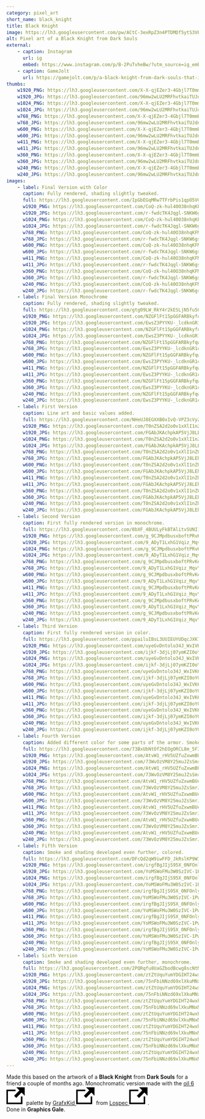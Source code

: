 ```yaml
---
category: pixel_art
short_name: black_knight
title: Black Knight
image: https://lh3.googleusercontent.com/pw/ACtC-3exRpZ3n4PTDMDf5ytS3VPryVY-jW9MVQCDJtyQ1ZKNQSzaE_KdUjXaGR5zBHMXtgFvSsZpk8kj6btiZiVxWyHFZ9xQfIHS1gkGQhxctEUrRrrkuACojOP-b53sLK1Kv0GmiCrNx4qYhO_wXPL5xNan=w1200-h630-no?authuser=0
alt: Pixel art of a Black Knight from Dark Souls
external:
    - caption: Instagram
      url: ig
      embed: https://www.instagram.com/p/B-2PuTvheBw/?utm_source=ig_embed&amp;utm_campaign=loading
    - caption: GameJolt
      url: https://gamejolt.com/p/a-black-knight-from-dark-souls-that-i-made-as-a-gift-for-a-friend-a-fc7gn344
thumbs:
    w1920_PNG: https://lh3.googleusercontent.com/X-X-qjEZer3-4Gbjl7T0mmBLjApsDHFXg3Dq81cSN7yy8AF9mfibAovkIPwVj23dhFE9rN121IzgQmZCRYC58jZXqq_sIxqcO845Q16JhTOPuc6N7PhNf4OitFO8_8XdkslXl0JP7A=w355
    w1920_JPG: https://lh3.googleusercontent.com/96mw2wLU2MRFhvtkaiTUJdnhgVg1tTsXbQ6HbObRUB1MOunJrLB-kgECmu1pp_nD-XaZP2JkzOc442Dtwg20bCOUmSoClW71C5zqWZfHqffjZaRowNkJzhA0Lmfh2Yb9jFwjDaXUXg=w355
    w1024_PNG: https://lh3.googleusercontent.com/X-X-qjEZer3-4Gbjl7T0mmBLjApsDHFXg3Dq81cSN7yy8AF9mfibAovkIPwVj23dhFE9rN121IzgQmZCRYC58jZXqq_sIxqcO845Q16JhTOPuc6N7PhNf4OitFO8_8XdkslXl0JP7A=w284
    w1024_JPG: https://lh3.googleusercontent.com/96mw2wLU2MRFhvtkaiTUJdnhgVg1tTsXbQ6HbObRUB1MOunJrLB-kgECmu1pp_nD-XaZP2JkzOc442Dtwg20bCOUmSoClW71C5zqWZfHqffjZaRowNkJzhA0Lmfh2Yb9jFwjDaXUXg=w284
    w768_PNG: https://lh3.googleusercontent.com/X-X-qjEZer3-4Gbjl7T0mmBLjApsDHFXg3Dq81cSN7yy8AF9mfibAovkIPwVj23dhFE9rN121IzgQmZCRYC58jZXqq_sIxqcO845Q16JhTOPuc6N7PhNf4OitFO8_8XdkslXl0JP7A=w213
    w768_JPG: https://lh3.googleusercontent.com/96mw2wLU2MRFhvtkaiTUJdnhgVg1tTsXbQ6HbObRUB1MOunJrLB-kgECmu1pp_nD-XaZP2JkzOc442Dtwg20bCOUmSoClW71C5zqWZfHqffjZaRowNkJzhA0Lmfh2Yb9jFwjDaXUXg=w213
    w600_PNG: https://lh3.googleusercontent.com/X-X-qjEZer3-4Gbjl7T0mmBLjApsDHFXg3Dq81cSN7yy8AF9mfibAovkIPwVj23dhFE9rN121IzgQmZCRYC58jZXqq_sIxqcO845Q16JhTOPuc6N7PhNf4OitFO8_8XdkslXl0JP7A=w166
    w600_JPG: https://lh3.googleusercontent.com/96mw2wLU2MRFhvtkaiTUJdnhgVg1tTsXbQ6HbObRUB1MOunJrLB-kgECmu1pp_nD-XaZP2JkzOc442Dtwg20bCOUmSoClW71C5zqWZfHqffjZaRowNkJzhA0Lmfh2Yb9jFwjDaXUXg=w166
    w411_PNG: https://lh3.googleusercontent.com/X-X-qjEZer3-4Gbjl7T0mmBLjApsDHFXg3Dq81cSN7yy8AF9mfibAovkIPwVj23dhFE9rN121IzgQmZCRYC58jZXqq_sIxqcO845Q16JhTOPuc6N7PhNf4OitFO8_8XdkslXl0JP7A=w114
    w411_JPG: https://lh3.googleusercontent.com/96mw2wLU2MRFhvtkaiTUJdnhgVg1tTsXbQ6HbObRUB1MOunJrLB-kgECmu1pp_nD-XaZP2JkzOc442Dtwg20bCOUmSoClW71C5zqWZfHqffjZaRowNkJzhA0Lmfh2Yb9jFwjDaXUXg=w114
    w360_PNG: https://lh3.googleusercontent.com/X-X-qjEZer3-4Gbjl7T0mmBLjApsDHFXg3Dq81cSN7yy8AF9mfibAovkIPwVj23dhFE9rN121IzgQmZCRYC58jZXqq_sIxqcO845Q16JhTOPuc6N7PhNf4OitFO8_8XdkslXl0JP7A=w100
    w360_JPG: https://lh3.googleusercontent.com/96mw2wLU2MRFhvtkaiTUJdnhgVg1tTsXbQ6HbObRUB1MOunJrLB-kgECmu1pp_nD-XaZP2JkzOc442Dtwg20bCOUmSoClW71C5zqWZfHqffjZaRowNkJzhA0Lmfh2Yb9jFwjDaXUXg=w100
    w240_PNG: https://lh3.googleusercontent.com/X-X-qjEZer3-4Gbjl7T0mmBLjApsDHFXg3Dq81cSN7yy8AF9mfibAovkIPwVj23dhFE9rN121IzgQmZCRYC58jZXqq_sIxqcO845Q16JhTOPuc6N7PhNf4OitFO8_8XdkslXl0JP7A=w66
    w240_JPG: https://lh3.googleusercontent.com/96mw2wLU2MRFhvtkaiTUJdnhgVg1tTsXbQ6HbObRUB1MOunJrLB-kgECmu1pp_nD-XaZP2JkzOc442Dtwg20bCOUmSoClW71C5zqWZfHqffjZaRowNkJzhA0Lmfh2Yb9jFwjDaXUXg=w66
images:
    - label: Final Version with Color
      caption: Fully rendered, shading slightly tweaked.
      full: https://lh3.googleusercontent.com/IpGbEGqMRw7TFrbPis1qpO5VGHF6kAV8HwlQSJ9V3mHT8Atqc74eoARG-QFfVQvR3r6Lf3QDRwIZadaXIwQSTgBp01TtpkPduXdyCN_uESSVVlC7-pKCXRlTQdvFMTmWbCkE2OmHZA=w1080-h1080
      w1920_PNG: https://lh3.googleusercontent.com/CoQ-zk-hul40O38nhqKFMqLStTVH97iOmf1kNWjfdsoxoVB6cOuXyRenOZ4_X0zI18wyE9rVggHpGonq50L6f_ZTaQkz94G_NxouHX1pv3yEPuBtZup4LkHsCN-VuJ-FfKl9VDQfSg=w850
      w1920_JPG: https://lh3.googleusercontent.com/r-fwdcTK4Jqgl-SNKW6gsiVga3vd7ryhLxe0DCEJ2N4lfv1156Wec1Fm0yov3xF9oZurjH6RNK7J6ifhbtQpzPI51yJ-IRDUUncF0mCcMgBX_JfNwUlseDMTexHPRB8U07ni8gMCgg=w850
      w1024_PNG: https://lh3.googleusercontent.com/CoQ-zk-hul40O38nhqKFMqLStTVH97iOmf1kNWjfdsoxoVB6cOuXyRenOZ4_X0zI18wyE9rVggHpGonq50L6f_ZTaQkz94G_NxouHX1pv3yEPuBtZup4LkHsCN-VuJ-FfKl9VDQfSg=w711
      w1024_JPG: https://lh3.googleusercontent.com/r-fwdcTK4Jqgl-SNKW6gsiVga3vd7ryhLxe0DCEJ2N4lfv1156Wec1Fm0yov3xF9oZurjH6RNK7J6ifhbtQpzPI51yJ-IRDUUncF0mCcMgBX_JfNwUlseDMTexHPRB8U07ni8gMCgg=w711
      w768_PNG: https://lh3.googleusercontent.com/CoQ-zk-hul40O38nhqKFMqLStTVH97iOmf1kNWjfdsoxoVB6cOuXyRenOZ4_X0zI18wyE9rVggHpGonq50L6f_ZTaQkz94G_NxouHX1pv3yEPuBtZup4LkHsCN-VuJ-FfKl9VDQfSg=w533
      w768_JPG: https://lh3.googleusercontent.com/r-fwdcTK4Jqgl-SNKW6gsiVga3vd7ryhLxe0DCEJ2N4lfv1156Wec1Fm0yov3xF9oZurjH6RNK7J6ifhbtQpzPI51yJ-IRDUUncF0mCcMgBX_JfNwUlseDMTexHPRB8U07ni8gMCgg=w533
      w600_PNG: https://lh3.googleusercontent.com/CoQ-zk-hul40O38nhqKFMqLStTVH97iOmf1kNWjfdsoxoVB6cOuXyRenOZ4_X0zI18wyE9rVggHpGonq50L6f_ZTaQkz94G_NxouHX1pv3yEPuBtZup4LkHsCN-VuJ-FfKl9VDQfSg=w416
      w600_JPG: https://lh3.googleusercontent.com/r-fwdcTK4Jqgl-SNKW6gsiVga3vd7ryhLxe0DCEJ2N4lfv1156Wec1Fm0yov3xF9oZurjH6RNK7J6ifhbtQpzPI51yJ-IRDUUncF0mCcMgBX_JfNwUlseDMTexHPRB8U07ni8gMCgg=w416
      w411_PNG: https://lh3.googleusercontent.com/CoQ-zk-hul40O38nhqKFMqLStTVH97iOmf1kNWjfdsoxoVB6cOuXyRenOZ4_X0zI18wyE9rVggHpGonq50L6f_ZTaQkz94G_NxouHX1pv3yEPuBtZup4LkHsCN-VuJ-FfKl9VDQfSg=w285
      w411_JPG: https://lh3.googleusercontent.com/r-fwdcTK4Jqgl-SNKW6gsiVga3vd7ryhLxe0DCEJ2N4lfv1156Wec1Fm0yov3xF9oZurjH6RNK7J6ifhbtQpzPI51yJ-IRDUUncF0mCcMgBX_JfNwUlseDMTexHPRB8U07ni8gMCgg=w285
      w360_PNG: https://lh3.googleusercontent.com/CoQ-zk-hul40O38nhqKFMqLStTVH97iOmf1kNWjfdsoxoVB6cOuXyRenOZ4_X0zI18wyE9rVggHpGonq50L6f_ZTaQkz94G_NxouHX1pv3yEPuBtZup4LkHsCN-VuJ-FfKl9VDQfSg=w250
      w360_JPG: https://lh3.googleusercontent.com/r-fwdcTK4Jqgl-SNKW6gsiVga3vd7ryhLxe0DCEJ2N4lfv1156Wec1Fm0yov3xF9oZurjH6RNK7J6ifhbtQpzPI51yJ-IRDUUncF0mCcMgBX_JfNwUlseDMTexHPRB8U07ni8gMCgg=w250
      w240_PNG: https://lh3.googleusercontent.com/CoQ-zk-hul40O38nhqKFMqLStTVH97iOmf1kNWjfdsoxoVB6cOuXyRenOZ4_X0zI18wyE9rVggHpGonq50L6f_ZTaQkz94G_NxouHX1pv3yEPuBtZup4LkHsCN-VuJ-FfKl9VDQfSg=w166
      w240_JPG: https://lh3.googleusercontent.com/r-fwdcTK4Jqgl-SNKW6gsiVga3vd7ryhLxe0DCEJ2N4lfv1156Wec1Fm0yov3xF9oZurjH6RNK7J6ifhbtQpzPI51yJ-IRDUUncF0mCcMgBX_JfNwUlseDMTexHPRB8U07ni8gMCgg=w166
    - label: Final Version Monochrome
      caption: Fully rendered, shading slightly tweaked.
      full: https://lh3.googleusercontent.com/gtg09LW_RkY4r2kESLjN5fu50uj5-mGcKsGLPehnUbewNhCXfS6T-VgVKyTUkqItpC-AYL63gAMQTZiNrF_UoWyzAzFcfeInQZPoh3WroKJMgd2Cu508cseLv-S1R0MEialTG3-SWQ=w1080-h1080
      w1920_PNG: https://lh3.googleusercontent.com/NZGFlFt15pGGFARBkyfqwH5mkj-vF_S4p-mub61D7ojwrlxIsIkQ_E4GagcDchJdizTjkIff4hWkoWj5FVISgzB_yJ5vciyc18Nsso8G4QfiJgOARuKMOAIQXQhHDzAt3kPJqmrXBA=w850
      w1920_JPG: https://lh3.googleusercontent.com/EwsZ3PYYKU-_lcdknGR1c3s7bh9AVjZVCTgqA6eCMPLsGjSWqPxgMP6VXJio0AZk_9dd9wM8VkCZIrkshd7_NVZaUh4nX-xqVErisZ8OalnyaBbGQvwej-s1E3YfkltX8qqaVk8TBA=w850
      w1024_PNG: https://lh3.googleusercontent.com/NZGFlFt15pGGFARBkyfqwH5mkj-vF_S4p-mub61D7ojwrlxIsIkQ_E4GagcDchJdizTjkIff4hWkoWj5FVISgzB_yJ5vciyc18Nsso8G4QfiJgOARuKMOAIQXQhHDzAt3kPJqmrXBA=w711
      w1024_JPG: https://lh3.googleusercontent.com/EwsZ3PYYKU-_lcdknGR1c3s7bh9AVjZVCTgqA6eCMPLsGjSWqPxgMP6VXJio0AZk_9dd9wM8VkCZIrkshd7_NVZaUh4nX-xqVErisZ8OalnyaBbGQvwej-s1E3YfkltX8qqaVk8TBA=w711
      w768_PNG: https://lh3.googleusercontent.com/NZGFlFt15pGGFARBkyfqwH5mkj-vF_S4p-mub61D7ojwrlxIsIkQ_E4GagcDchJdizTjkIff4hWkoWj5FVISgzB_yJ5vciyc18Nsso8G4QfiJgOARuKMOAIQXQhHDzAt3kPJqmrXBA=w533
      w768_JPG: https://lh3.googleusercontent.com/EwsZ3PYYKU-_lcdknGR1c3s7bh9AVjZVCTgqA6eCMPLsGjSWqPxgMP6VXJio0AZk_9dd9wM8VkCZIrkshd7_NVZaUh4nX-xqVErisZ8OalnyaBbGQvwej-s1E3YfkltX8qqaVk8TBA=w533
      w600_PNG: https://lh3.googleusercontent.com/NZGFlFt15pGGFARBkyfqwH5mkj-vF_S4p-mub61D7ojwrlxIsIkQ_E4GagcDchJdizTjkIff4hWkoWj5FVISgzB_yJ5vciyc18Nsso8G4QfiJgOARuKMOAIQXQhHDzAt3kPJqmrXBA=w416
      w600_JPG: https://lh3.googleusercontent.com/EwsZ3PYYKU-_lcdknGR1c3s7bh9AVjZVCTgqA6eCMPLsGjSWqPxgMP6VXJio0AZk_9dd9wM8VkCZIrkshd7_NVZaUh4nX-xqVErisZ8OalnyaBbGQvwej-s1E3YfkltX8qqaVk8TBA=w416
      w411_PNG: https://lh3.googleusercontent.com/NZGFlFt15pGGFARBkyfqwH5mkj-vF_S4p-mub61D7ojwrlxIsIkQ_E4GagcDchJdizTjkIff4hWkoWj5FVISgzB_yJ5vciyc18Nsso8G4QfiJgOARuKMOAIQXQhHDzAt3kPJqmrXBA=w285
      w411_JPG: https://lh3.googleusercontent.com/EwsZ3PYYKU-_lcdknGR1c3s7bh9AVjZVCTgqA6eCMPLsGjSWqPxgMP6VXJio0AZk_9dd9wM8VkCZIrkshd7_NVZaUh4nX-xqVErisZ8OalnyaBbGQvwej-s1E3YfkltX8qqaVk8TBA=w285
      w360_PNG: https://lh3.googleusercontent.com/NZGFlFt15pGGFARBkyfqwH5mkj-vF_S4p-mub61D7ojwrlxIsIkQ_E4GagcDchJdizTjkIff4hWkoWj5FVISgzB_yJ5vciyc18Nsso8G4QfiJgOARuKMOAIQXQhHDzAt3kPJqmrXBA=w250
      w360_JPG: https://lh3.googleusercontent.com/EwsZ3PYYKU-_lcdknGR1c3s7bh9AVjZVCTgqA6eCMPLsGjSWqPxgMP6VXJio0AZk_9dd9wM8VkCZIrkshd7_NVZaUh4nX-xqVErisZ8OalnyaBbGQvwej-s1E3YfkltX8qqaVk8TBA=w250
      w240_PNG: https://lh3.googleusercontent.com/NZGFlFt15pGGFARBkyfqwH5mkj-vF_S4p-mub61D7ojwrlxIsIkQ_E4GagcDchJdizTjkIff4hWkoWj5FVISgzB_yJ5vciyc18Nsso8G4QfiJgOARuKMOAIQXQhHDzAt3kPJqmrXBA=w166
      w240_JPG: https://lh3.googleusercontent.com/EwsZ3PYYKU-_lcdknGR1c3s7bh9AVjZVCTgqA6eCMPLsGjSWqPxgMP6VXJio0AZk_9dd9wM8VkCZIrkshd7_NVZaUh4nX-xqVErisZ8OalnyaBbGQvwej-s1E3YfkltX8qqaVk8TBA=w166
    - label: First Version
      caption: Line art and basic values added.
      full: https://lh3.googleusercontent.com/NHeUJ8EGXXB0xIvQ-VPZ3cVyZcdLgYFyg0tAAFltw9hZCN85YUZcnunTVhdKe0kJE1oIK748jIy7SpBVnkZmZXJ3i_lTXLc3kwyuSW0tvklys9IT3VtRrbp-OJlA6qMq7mPj94wbgA=w1080-h1080
      w1920_PNG: https://lh3.googleusercontent.com/T0nZSA2d2o0v1xXlI1nZUrf0IbQ1w_WGyiry15VFdYtp6NhzmLZb-aJfG_gC3uF3lveo9o0IxvKaxTREiKQkOFoXE7KpwIdhvndKaLQeoPLP0N6RDFWsFJyTwzznpKTF6lDbhKo1vA=w850
      w1920_JPG: https://lh3.googleusercontent.com/FGAbJKAchpkAP5VjJ8LEh7xU5dOiTV4DBtwVno1a3-W4Yn4EgROQAgsboX3xRauJwDaZYMQxkwXPiPjvfqG9X6_eMEJKI7PCKwbH7VX3WekZ7op0zxz3qh5G5u_eol_COF4uac39Rg=w850
      w1024_PNG: https://lh3.googleusercontent.com/T0nZSA2d2o0v1xXlI1nZUrf0IbQ1w_WGyiry15VFdYtp6NhzmLZb-aJfG_gC3uF3lveo9o0IxvKaxTREiKQkOFoXE7KpwIdhvndKaLQeoPLP0N6RDFWsFJyTwzznpKTF6lDbhKo1vA=w711
      w1024_JPG: https://lh3.googleusercontent.com/FGAbJKAchpkAP5VjJ8LEh7xU5dOiTV4DBtwVno1a3-W4Yn4EgROQAgsboX3xRauJwDaZYMQxkwXPiPjvfqG9X6_eMEJKI7PCKwbH7VX3WekZ7op0zxz3qh5G5u_eol_COF4uac39Rg=w711
      w768_PNG: https://lh3.googleusercontent.com/T0nZSA2d2o0v1xXlI1nZUrf0IbQ1w_WGyiry15VFdYtp6NhzmLZb-aJfG_gC3uF3lveo9o0IxvKaxTREiKQkOFoXE7KpwIdhvndKaLQeoPLP0N6RDFWsFJyTwzznpKTF6lDbhKo1vA=w533
      w768_JPG: https://lh3.googleusercontent.com/FGAbJKAchpkAP5VjJ8LEh7xU5dOiTV4DBtwVno1a3-W4Yn4EgROQAgsboX3xRauJwDaZYMQxkwXPiPjvfqG9X6_eMEJKI7PCKwbH7VX3WekZ7op0zxz3qh5G5u_eol_COF4uac39Rg=w533
      w600_PNG: https://lh3.googleusercontent.com/T0nZSA2d2o0v1xXlI1nZUrf0IbQ1w_WGyiry15VFdYtp6NhzmLZb-aJfG_gC3uF3lveo9o0IxvKaxTREiKQkOFoXE7KpwIdhvndKaLQeoPLP0N6RDFWsFJyTwzznpKTF6lDbhKo1vA=w416
      w600_JPG: https://lh3.googleusercontent.com/FGAbJKAchpkAP5VjJ8LEh7xU5dOiTV4DBtwVno1a3-W4Yn4EgROQAgsboX3xRauJwDaZYMQxkwXPiPjvfqG9X6_eMEJKI7PCKwbH7VX3WekZ7op0zxz3qh5G5u_eol_COF4uac39Rg=w416
      w411_PNG: https://lh3.googleusercontent.com/T0nZSA2d2o0v1xXlI1nZUrf0IbQ1w_WGyiry15VFdYtp6NhzmLZb-aJfG_gC3uF3lveo9o0IxvKaxTREiKQkOFoXE7KpwIdhvndKaLQeoPLP0N6RDFWsFJyTwzznpKTF6lDbhKo1vA=w285
      w411_JPG: https://lh3.googleusercontent.com/FGAbJKAchpkAP5VjJ8LEh7xU5dOiTV4DBtwVno1a3-W4Yn4EgROQAgsboX3xRauJwDaZYMQxkwXPiPjvfqG9X6_eMEJKI7PCKwbH7VX3WekZ7op0zxz3qh5G5u_eol_COF4uac39Rg=w285
      w360_PNG: https://lh3.googleusercontent.com/T0nZSA2d2o0v1xXlI1nZUrf0IbQ1w_WGyiry15VFdYtp6NhzmLZb-aJfG_gC3uF3lveo9o0IxvKaxTREiKQkOFoXE7KpwIdhvndKaLQeoPLP0N6RDFWsFJyTwzznpKTF6lDbhKo1vA=w250
      w360_JPG: https://lh3.googleusercontent.com/FGAbJKAchpkAP5VjJ8LEh7xU5dOiTV4DBtwVno1a3-W4Yn4EgROQAgsboX3xRauJwDaZYMQxkwXPiPjvfqG9X6_eMEJKI7PCKwbH7VX3WekZ7op0zxz3qh5G5u_eol_COF4uac39Rg=w250
      w240_PNG: https://lh3.googleusercontent.com/T0nZSA2d2o0v1xXlI1nZUrf0IbQ1w_WGyiry15VFdYtp6NhzmLZb-aJfG_gC3uF3lveo9o0IxvKaxTREiKQkOFoXE7KpwIdhvndKaLQeoPLP0N6RDFWsFJyTwzznpKTF6lDbhKo1vA=w166
      w240_JPG: https://lh3.googleusercontent.com/FGAbJKAchpkAP5VjJ8LEh7xU5dOiTV4DBtwVno1a3-W4Yn4EgROQAgsboX3xRauJwDaZYMQxkwXPiPjvfqG9X6_eMEJKI7PCKwbH7VX3WekZ7op0zxz3qh5G5u_eol_COF4uac39Rg=w166
    - label: Second Version
      caption: First fully rendered version in monochrome.
      full: https://lh3.googleusercontent.com/0bXF_4BUULyFkBTAlitv5UNI1Gj-Uy42cK0VA3oIsg_16f9acjrdnK0Rqg5HB5OtO6DOkFF7ljaGyTBvKKOwQczXOs-cVaavKFRyENzvpuUGgGbgaMY9CvXRaNSd1kfwFd79T1xpxQ=w1080-h1080
      w1920_PNG: https://lh3.googleusercontent.com/g_9CJMpdbusxboftPRvKe2jx_2lr2TogiLH495iI6s2furMF8CmcB_n5wNr33TS1j4Q7mV3Dm-ykvFzhCRgm30ZCJvSIZbyfFeWKTO7A_wakTS8lFJIVAwKNLROdS-LmIe8qEo7iCg=w850
      w1920_JPG: https://lh3.googleusercontent.com/9_ADyT1LxhG1Vqiz_MqvYvb5nRYNf5j06grDEjBbtnDA2fUDlPVu1bMWEnKTNp4gQ9M1nTcjSbbWvGh4P2PWurqSSeWjjyhHQOq7WtK8Uqk52IThow9oADHK73_0nmXbpBbmJQZ7jQ=w850
      w1024_PNG: https://lh3.googleusercontent.com/g_9CJMpdbusxboftPRvKe2jx_2lr2TogiLH495iI6s2furMF8CmcB_n5wNr33TS1j4Q7mV3Dm-ykvFzhCRgm30ZCJvSIZbyfFeWKTO7A_wakTS8lFJIVAwKNLROdS-LmIe8qEo7iCg=w711
      w1024_JPG: https://lh3.googleusercontent.com/9_ADyT1LxhG1Vqiz_MqvYvb5nRYNf5j06grDEjBbtnDA2fUDlPVu1bMWEnKTNp4gQ9M1nTcjSbbWvGh4P2PWurqSSeWjjyhHQOq7WtK8Uqk52IThow9oADHK73_0nmXbpBbmJQZ7jQ=w711
      w768_PNG: https://lh3.googleusercontent.com/g_9CJMpdbusxboftPRvKe2jx_2lr2TogiLH495iI6s2furMF8CmcB_n5wNr33TS1j4Q7mV3Dm-ykvFzhCRgm30ZCJvSIZbyfFeWKTO7A_wakTS8lFJIVAwKNLROdS-LmIe8qEo7iCg=w533
      w768_JPG: https://lh3.googleusercontent.com/9_ADyT1LxhG1Vqiz_MqvYvb5nRYNf5j06grDEjBbtnDA2fUDlPVu1bMWEnKTNp4gQ9M1nTcjSbbWvGh4P2PWurqSSeWjjyhHQOq7WtK8Uqk52IThow9oADHK73_0nmXbpBbmJQZ7jQ=w533
      w600_PNG: https://lh3.googleusercontent.com/g_9CJMpdbusxboftPRvKe2jx_2lr2TogiLH495iI6s2furMF8CmcB_n5wNr33TS1j4Q7mV3Dm-ykvFzhCRgm30ZCJvSIZbyfFeWKTO7A_wakTS8lFJIVAwKNLROdS-LmIe8qEo7iCg=w416
      w600_JPG: https://lh3.googleusercontent.com/9_ADyT1LxhG1Vqiz_MqvYvb5nRYNf5j06grDEjBbtnDA2fUDlPVu1bMWEnKTNp4gQ9M1nTcjSbbWvGh4P2PWurqSSeWjjyhHQOq7WtK8Uqk52IThow9oADHK73_0nmXbpBbmJQZ7jQ=w416
      w411_PNG: https://lh3.googleusercontent.com/g_9CJMpdbusxboftPRvKe2jx_2lr2TogiLH495iI6s2furMF8CmcB_n5wNr33TS1j4Q7mV3Dm-ykvFzhCRgm30ZCJvSIZbyfFeWKTO7A_wakTS8lFJIVAwKNLROdS-LmIe8qEo7iCg=w285
      w411_JPG: https://lh3.googleusercontent.com/9_ADyT1LxhG1Vqiz_MqvYvb5nRYNf5j06grDEjBbtnDA2fUDlPVu1bMWEnKTNp4gQ9M1nTcjSbbWvGh4P2PWurqSSeWjjyhHQOq7WtK8Uqk52IThow9oADHK73_0nmXbpBbmJQZ7jQ=w285
      w360_PNG: https://lh3.googleusercontent.com/g_9CJMpdbusxboftPRvKe2jx_2lr2TogiLH495iI6s2furMF8CmcB_n5wNr33TS1j4Q7mV3Dm-ykvFzhCRgm30ZCJvSIZbyfFeWKTO7A_wakTS8lFJIVAwKNLROdS-LmIe8qEo7iCg=w250
      w360_JPG: https://lh3.googleusercontent.com/9_ADyT1LxhG1Vqiz_MqvYvb5nRYNf5j06grDEjBbtnDA2fUDlPVu1bMWEnKTNp4gQ9M1nTcjSbbWvGh4P2PWurqSSeWjjyhHQOq7WtK8Uqk52IThow9oADHK73_0nmXbpBbmJQZ7jQ=w250
      w240_PNG: https://lh3.googleusercontent.com/g_9CJMpdbusxboftPRvKe2jx_2lr2TogiLH495iI6s2furMF8CmcB_n5wNr33TS1j4Q7mV3Dm-ykvFzhCRgm30ZCJvSIZbyfFeWKTO7A_wakTS8lFJIVAwKNLROdS-LmIe8qEo7iCg=w166
      w240_JPG: https://lh3.googleusercontent.com/9_ADyT1LxhG1Vqiz_MqvYvb5nRYNf5j06grDEjBbtnDA2fUDlPVu1bMWEnKTNp4gQ9M1nTcjSbbWvGh4P2PWurqSSeWjjyhHQOq7WtK8Uqk52IThow9oADHK73_0nmXbpBbmJQZ7jQ=w166
    - label: Third Version
      caption: First fully rendered version in color.
      full: https://lh3.googleusercontent.com/ppailuIBsL3UUIEUYUDqcJXK7pam5IBzwjEbzCBTobfXyK8KdG8ggAFjI_vFozD9q11-xwijAX24JXGCed6f1s3O_5FWNKhFwXSnfyfw_tZwPR21YFQGgFTpA9hkM-_RDodCG3JGqw=w1080-h1080
      w1920_PNG: https://lh3.googleusercontent.com/uyeGvDntolo34J_WxIVK6lDh5U2YuRf9uWCVqbFU9uzudWbVWhNAYVf5CPI5jUHH8okokTMGix1JM-p83BB-qewpHRwdKzhaMmXozJ6OpMy82SK4LHVarMyc6m45TixB2RBHH2G1vg=w850
      w1920_JPG: https://lh3.googleusercontent.com/ijkf-3djLj07ymKZI0oYGiSFdvOU-t7QPS3qJFGLYJIQJQTECc0TglMwmJnGgxjlpA7_mMxOgSvGxneHAY8CAfkWjHNNp4Ig02S1t9SKTdOQdM2KptVpBTafWvR6R9Lka_NraCV2EA=w850
      w1024_PNG: https://lh3.googleusercontent.com/uyeGvDntolo34J_WxIVK6lDh5U2YuRf9uWCVqbFU9uzudWbVWhNAYVf5CPI5jUHH8okokTMGix1JM-p83BB-qewpHRwdKzhaMmXozJ6OpMy82SK4LHVarMyc6m45TixB2RBHH2G1vg=w711
      w1024_JPG: https://lh3.googleusercontent.com/ijkf-3djLj07ymKZI0oYGiSFdvOU-t7QPS3qJFGLYJIQJQTECc0TglMwmJnGgxjlpA7_mMxOgSvGxneHAY8CAfkWjHNNp4Ig02S1t9SKTdOQdM2KptVpBTafWvR6R9Lka_NraCV2EA=w711
      w768_PNG: https://lh3.googleusercontent.com/uyeGvDntolo34J_WxIVK6lDh5U2YuRf9uWCVqbFU9uzudWbVWhNAYVf5CPI5jUHH8okokTMGix1JM-p83BB-qewpHRwdKzhaMmXozJ6OpMy82SK4LHVarMyc6m45TixB2RBHH2G1vg=w533
      w768_JPG: https://lh3.googleusercontent.com/ijkf-3djLj07ymKZI0oYGiSFdvOU-t7QPS3qJFGLYJIQJQTECc0TglMwmJnGgxjlpA7_mMxOgSvGxneHAY8CAfkWjHNNp4Ig02S1t9SKTdOQdM2KptVpBTafWvR6R9Lka_NraCV2EA=w533
      w600_PNG: https://lh3.googleusercontent.com/uyeGvDntolo34J_WxIVK6lDh5U2YuRf9uWCVqbFU9uzudWbVWhNAYVf5CPI5jUHH8okokTMGix1JM-p83BB-qewpHRwdKzhaMmXozJ6OpMy82SK4LHVarMyc6m45TixB2RBHH2G1vg=w416
      w600_JPG: https://lh3.googleusercontent.com/ijkf-3djLj07ymKZI0oYGiSFdvOU-t7QPS3qJFGLYJIQJQTECc0TglMwmJnGgxjlpA7_mMxOgSvGxneHAY8CAfkWjHNNp4Ig02S1t9SKTdOQdM2KptVpBTafWvR6R9Lka_NraCV2EA=w416
      w411_PNG: https://lh3.googleusercontent.com/uyeGvDntolo34J_WxIVK6lDh5U2YuRf9uWCVqbFU9uzudWbVWhNAYVf5CPI5jUHH8okokTMGix1JM-p83BB-qewpHRwdKzhaMmXozJ6OpMy82SK4LHVarMyc6m45TixB2RBHH2G1vg=w285
      w411_JPG: https://lh3.googleusercontent.com/ijkf-3djLj07ymKZI0oYGiSFdvOU-t7QPS3qJFGLYJIQJQTECc0TglMwmJnGgxjlpA7_mMxOgSvGxneHAY8CAfkWjHNNp4Ig02S1t9SKTdOQdM2KptVpBTafWvR6R9Lka_NraCV2EA=w285
      w360_PNG: https://lh3.googleusercontent.com/uyeGvDntolo34J_WxIVK6lDh5U2YuRf9uWCVqbFU9uzudWbVWhNAYVf5CPI5jUHH8okokTMGix1JM-p83BB-qewpHRwdKzhaMmXozJ6OpMy82SK4LHVarMyc6m45TixB2RBHH2G1vg=w250
      w360_JPG: https://lh3.googleusercontent.com/ijkf-3djLj07ymKZI0oYGiSFdvOU-t7QPS3qJFGLYJIQJQTECc0TglMwmJnGgxjlpA7_mMxOgSvGxneHAY8CAfkWjHNNp4Ig02S1t9SKTdOQdM2KptVpBTafWvR6R9Lka_NraCV2EA=w250
      w240_PNG: https://lh3.googleusercontent.com/uyeGvDntolo34J_WxIVK6lDh5U2YuRf9uWCVqbFU9uzudWbVWhNAYVf5CPI5jUHH8okokTMGix1JM-p83BB-qewpHRwdKzhaMmXozJ6OpMy82SK4LHVarMyc6m45TixB2RBHH2G1vg=w166
      w240_JPG: https://lh3.googleusercontent.com/ijkf-3djLj07ymKZI0oYGiSFdvOU-t7QPS3qJFGLYJIQJQTECc0TglMwmJnGgxjlpA7_mMxOgSvGxneHAY8CAfkWjHNNp4Ig02S1t9SKTdOQdM2KptVpBTafWvR6R9Lka_NraCV2EA=w166
    - label: Fourth Version
      caption: Added different color for some parts of the armor. Smoke is more developed.
      full: https://lh3.googleusercontent.com/73BxUbNtOf2hEOgORCL8m_5F3W3E6pvtrmo_I4wng_0WKr0rK8MYJFY5Ch9FVX8UTS7mLdS3z5wzxK2kYHtlefL4e6tfy1EicNsOhRD5C892itMNEEczlaISxOJ6Pgm_UsQ_DnU27w=w1080-h1080
      w1920_PNG: https://lh3.googleusercontent.com/AtvW1_rHV5UZfuZxwmBUcpIvqSpoZFK1jw5b3P2lu8f_hVuqfeD9b4tkp55a7NCEiSZLj8czL_oLJ1uoe6S7Fn_LHDywnf6BBHSTht9INNdpEfcYlNftkC4qPK9Ch4qOrjgZu20ztg=w850
      w1920_JPG: https://lh3.googleusercontent.com/73WvOzVM8Y25muJZsSmrJvfejjwFyzrHWVKt2XVGmmvHUlfiPAMt5sSuoCyzPKpSw6jYu1jYWqdm0U847asjaFX2AUAt5M0EjlT7Ljjv3VRcl78KrLbJh0erbOMtTCiQ-jfEvP_CMA=w850
      w1024_PNG: https://lh3.googleusercontent.com/AtvW1_rHV5UZfuZxwmBUcpIvqSpoZFK1jw5b3P2lu8f_hVuqfeD9b4tkp55a7NCEiSZLj8czL_oLJ1uoe6S7Fn_LHDywnf6BBHSTht9INNdpEfcYlNftkC4qPK9Ch4qOrjgZu20ztg=w711
      w1024_JPG: https://lh3.googleusercontent.com/73WvOzVM8Y25muJZsSmrJvfejjwFyzrHWVKt2XVGmmvHUlfiPAMt5sSuoCyzPKpSw6jYu1jYWqdm0U847asjaFX2AUAt5M0EjlT7Ljjv3VRcl78KrLbJh0erbOMtTCiQ-jfEvP_CMA=w711
      w768_PNG: https://lh3.googleusercontent.com/AtvW1_rHV5UZfuZxwmBUcpIvqSpoZFK1jw5b3P2lu8f_hVuqfeD9b4tkp55a7NCEiSZLj8czL_oLJ1uoe6S7Fn_LHDywnf6BBHSTht9INNdpEfcYlNftkC4qPK9Ch4qOrjgZu20ztg=w533
      w768_JPG: https://lh3.googleusercontent.com/73WvOzVM8Y25muJZsSmrJvfejjwFyzrHWVKt2XVGmmvHUlfiPAMt5sSuoCyzPKpSw6jYu1jYWqdm0U847asjaFX2AUAt5M0EjlT7Ljjv3VRcl78KrLbJh0erbOMtTCiQ-jfEvP_CMA=w533
      w600_PNG: https://lh3.googleusercontent.com/AtvW1_rHV5UZfuZxwmBUcpIvqSpoZFK1jw5b3P2lu8f_hVuqfeD9b4tkp55a7NCEiSZLj8czL_oLJ1uoe6S7Fn_LHDywnf6BBHSTht9INNdpEfcYlNftkC4qPK9Ch4qOrjgZu20ztg=w416
      w600_JPG: https://lh3.googleusercontent.com/73WvOzVM8Y25muJZsSmrJvfejjwFyzrHWVKt2XVGmmvHUlfiPAMt5sSuoCyzPKpSw6jYu1jYWqdm0U847asjaFX2AUAt5M0EjlT7Ljjv3VRcl78KrLbJh0erbOMtTCiQ-jfEvP_CMA=w416
      w411_PNG: https://lh3.googleusercontent.com/AtvW1_rHV5UZfuZxwmBUcpIvqSpoZFK1jw5b3P2lu8f_hVuqfeD9b4tkp55a7NCEiSZLj8czL_oLJ1uoe6S7Fn_LHDywnf6BBHSTht9INNdpEfcYlNftkC4qPK9Ch4qOrjgZu20ztg=w285
      w411_JPG: https://lh3.googleusercontent.com/73WvOzVM8Y25muJZsSmrJvfejjwFyzrHWVKt2XVGmmvHUlfiPAMt5sSuoCyzPKpSw6jYu1jYWqdm0U847asjaFX2AUAt5M0EjlT7Ljjv3VRcl78KrLbJh0erbOMtTCiQ-jfEvP_CMA=w285
      w360_PNG: https://lh3.googleusercontent.com/AtvW1_rHV5UZfuZxwmBUcpIvqSpoZFK1jw5b3P2lu8f_hVuqfeD9b4tkp55a7NCEiSZLj8czL_oLJ1uoe6S7Fn_LHDywnf6BBHSTht9INNdpEfcYlNftkC4qPK9Ch4qOrjgZu20ztg=w250
      w360_JPG: https://lh3.googleusercontent.com/73WvOzVM8Y25muJZsSmrJvfejjwFyzrHWVKt2XVGmmvHUlfiPAMt5sSuoCyzPKpSw6jYu1jYWqdm0U847asjaFX2AUAt5M0EjlT7Ljjv3VRcl78KrLbJh0erbOMtTCiQ-jfEvP_CMA=w250
      w240_PNG: https://lh3.googleusercontent.com/AtvW1_rHV5UZfuZxwmBUcpIvqSpoZFK1jw5b3P2lu8f_hVuqfeD9b4tkp55a7NCEiSZLj8czL_oLJ1uoe6S7Fn_LHDywnf6BBHSTht9INNdpEfcYlNftkC4qPK9Ch4qOrjgZu20ztg=w166
      w240_JPG: https://lh3.googleusercontent.com/73WvOzVM8Y25muJZsSmrJvfejjwFyzrHWVKt2XVGmmvHUlfiPAMt5sSuoCyzPKpSw6jYu1jYWqdm0U847asjaFX2AUAt5M0EjlT7Ljjv3VRcl78KrLbJh0erbOMtTCiQ-jfEvP_CMA=w166
    - label: Fifth Version
      caption: Smoke and shading developed even further, colored.
      full: https://lh3.googleusercontent.com/DFcQd2qW9iwFFD_JkRslKP9WIhaUgGvKzihzgpkpqBnwj0cgcaI2_jQah5XYK4AwKkR0hIyhNr03KvEuQPAEyYnwo9XmKOBw7WUMkiI1o60G1zt_2IBHOtnnMEUEdx-Cm0tYzXR8bQ=w1080-h1080
      w1920_PNG: https://lh3.googleusercontent.com/irgfBgJIjS95X_0NFOnlyFm3kzzMrMA0byqEm5g44VMojcgSAWIK_BYgiH1_FIXf-X-0TDezHPU2rAXNPdtZ3KYM0532CI4LYlVT5Hn6laaDTjxBqBNyhRmxe-6ZM27pxd0r_MSjQg=w850
      w1920_JPG: https://lh3.googleusercontent.com/YoMSWoFMu3W0SzIVC-1PwPFY68XoTCfMkbweh1GYr6JV5taTtKyGWQ1uDnnop1xVP__TKsZnidi9JbEzX9CDYU9UcM1qr9i-wRV15KMf4XHbyB53m0O2i2kV2LQnGAWY6Bb68wQBUA=w850
      w1024_PNG: https://lh3.googleusercontent.com/irgfBgJIjS95X_0NFOnlyFm3kzzMrMA0byqEm5g44VMojcgSAWIK_BYgiH1_FIXf-X-0TDezHPU2rAXNPdtZ3KYM0532CI4LYlVT5Hn6laaDTjxBqBNyhRmxe-6ZM27pxd0r_MSjQg=w711
      w1024_JPG: https://lh3.googleusercontent.com/YoMSWoFMu3W0SzIVC-1PwPFY68XoTCfMkbweh1GYr6JV5taTtKyGWQ1uDnnop1xVP__TKsZnidi9JbEzX9CDYU9UcM1qr9i-wRV15KMf4XHbyB53m0O2i2kV2LQnGAWY6Bb68wQBUA=w711
      w768_PNG: https://lh3.googleusercontent.com/irgfBgJIjS95X_0NFOnlyFm3kzzMrMA0byqEm5g44VMojcgSAWIK_BYgiH1_FIXf-X-0TDezHPU2rAXNPdtZ3KYM0532CI4LYlVT5Hn6laaDTjxBqBNyhRmxe-6ZM27pxd0r_MSjQg=w533
      w768_JPG: https://lh3.googleusercontent.com/YoMSWoFMu3W0SzIVC-1PwPFY68XoTCfMkbweh1GYr6JV5taTtKyGWQ1uDnnop1xVP__TKsZnidi9JbEzX9CDYU9UcM1qr9i-wRV15KMf4XHbyB53m0O2i2kV2LQnGAWY6Bb68wQBUA=w533
      w600_PNG: https://lh3.googleusercontent.com/irgfBgJIjS95X_0NFOnlyFm3kzzMrMA0byqEm5g44VMojcgSAWIK_BYgiH1_FIXf-X-0TDezHPU2rAXNPdtZ3KYM0532CI4LYlVT5Hn6laaDTjxBqBNyhRmxe-6ZM27pxd0r_MSjQg=w416
      w600_JPG: https://lh3.googleusercontent.com/YoMSWoFMu3W0SzIVC-1PwPFY68XoTCfMkbweh1GYr6JV5taTtKyGWQ1uDnnop1xVP__TKsZnidi9JbEzX9CDYU9UcM1qr9i-wRV15KMf4XHbyB53m0O2i2kV2LQnGAWY6Bb68wQBUA=w416
      w411_PNG: https://lh3.googleusercontent.com/irgfBgJIjS95X_0NFOnlyFm3kzzMrMA0byqEm5g44VMojcgSAWIK_BYgiH1_FIXf-X-0TDezHPU2rAXNPdtZ3KYM0532CI4LYlVT5Hn6laaDTjxBqBNyhRmxe-6ZM27pxd0r_MSjQg=w285
      w411_JPG: https://lh3.googleusercontent.com/YoMSWoFMu3W0SzIVC-1PwPFY68XoTCfMkbweh1GYr6JV5taTtKyGWQ1uDnnop1xVP__TKsZnidi9JbEzX9CDYU9UcM1qr9i-wRV15KMf4XHbyB53m0O2i2kV2LQnGAWY6Bb68wQBUA=w285
      w360_PNG: https://lh3.googleusercontent.com/irgfBgJIjS95X_0NFOnlyFm3kzzMrMA0byqEm5g44VMojcgSAWIK_BYgiH1_FIXf-X-0TDezHPU2rAXNPdtZ3KYM0532CI4LYlVT5Hn6laaDTjxBqBNyhRmxe-6ZM27pxd0r_MSjQg=w250
      w360_JPG: https://lh3.googleusercontent.com/YoMSWoFMu3W0SzIVC-1PwPFY68XoTCfMkbweh1GYr6JV5taTtKyGWQ1uDnnop1xVP__TKsZnidi9JbEzX9CDYU9UcM1qr9i-wRV15KMf4XHbyB53m0O2i2kV2LQnGAWY6Bb68wQBUA=w250
      w240_PNG: https://lh3.googleusercontent.com/irgfBgJIjS95X_0NFOnlyFm3kzzMrMA0byqEm5g44VMojcgSAWIK_BYgiH1_FIXf-X-0TDezHPU2rAXNPdtZ3KYM0532CI4LYlVT5Hn6laaDTjxBqBNyhRmxe-6ZM27pxd0r_MSjQg=w166
      w240_JPG: https://lh3.googleusercontent.com/YoMSWoFMu3W0SzIVC-1PwPFY68XoTCfMkbweh1GYr6JV5taTtKyGWQ1uDnnop1xVP__TKsZnidi9JbEzX9CDYU9UcM1qr9i-wRV15KMf4XHbyB53m0O2i2kV2LQnGAWY6Bb68wQBUA=w166
    - label: Sixth Version
      caption: Smoke and shading developed even further, monochrome.
      full: https://lh3.googleusercontent.com/2PQRqfu8UaGZbodBcwg8scNtMT2AW2pNubDhkaRxVbpQahP6I7ZhRCCDSqmfyNFXQGFyvoy2sNpw7l8JlHGTfpG3P_Szj_K1h-BJ_hJxElGp3T5AGM--jTWyua8lqPW7ZjEbOtW-Gw=w1080-h1080
      w1920_PNG: https://lh3.googleusercontent.com/ztZtUquYumYDGIHT24wxheP_o_L-xnwC0fcYNK5o-nDoQloIr22oCX8uxyqk7GxHyFrsfyWMvyEI4S96QAv8UtQQRdEQO-rwd5hRYzAWzC3qiIf51Mqmt_pLM4Ohx4ebL8d9bbZzYw=w850
      w1920_JPG: https://lh3.googleusercontent.com/75nFbiNNzd69xlXkuMNxMkG34kcHT6Skr3d8E3mvCWwnt3HsQsFX1mZaKpZ-rodqgELaYiH4ie8GwKlNVfTsZ0zx4hnDGyp4j9j-WeFE5zya3WJxicDuYHsVOJGdtoIIQIHArx1tLQ=w850
      w1024_PNG: https://lh3.googleusercontent.com/ztZtUquYumYDGIHT24wxheP_o_L-xnwC0fcYNK5o-nDoQloIr22oCX8uxyqk7GxHyFrsfyWMvyEI4S96QAv8UtQQRdEQO-rwd5hRYzAWzC3qiIf51Mqmt_pLM4Ohx4ebL8d9bbZzYw=w711
      w1024_JPG: https://lh3.googleusercontent.com/75nFbiNNzd69xlXkuMNxMkG34kcHT6Skr3d8E3mvCWwnt3HsQsFX1mZaKpZ-rodqgELaYiH4ie8GwKlNVfTsZ0zx4hnDGyp4j9j-WeFE5zya3WJxicDuYHsVOJGdtoIIQIHArx1tLQ=w711
      w768_PNG: https://lh3.googleusercontent.com/ztZtUquYumYDGIHT24wxheP_o_L-xnwC0fcYNK5o-nDoQloIr22oCX8uxyqk7GxHyFrsfyWMvyEI4S96QAv8UtQQRdEQO-rwd5hRYzAWzC3qiIf51Mqmt_pLM4Ohx4ebL8d9bbZzYw=w533
      w768_JPG: https://lh3.googleusercontent.com/75nFbiNNzd69xlXkuMNxMkG34kcHT6Skr3d8E3mvCWwnt3HsQsFX1mZaKpZ-rodqgELaYiH4ie8GwKlNVfTsZ0zx4hnDGyp4j9j-WeFE5zya3WJxicDuYHsVOJGdtoIIQIHArx1tLQ=w533
      w600_PNG: https://lh3.googleusercontent.com/ztZtUquYumYDGIHT24wxheP_o_L-xnwC0fcYNK5o-nDoQloIr22oCX8uxyqk7GxHyFrsfyWMvyEI4S96QAv8UtQQRdEQO-rwd5hRYzAWzC3qiIf51Mqmt_pLM4Ohx4ebL8d9bbZzYw=w416
      w600_JPG: https://lh3.googleusercontent.com/75nFbiNNzd69xlXkuMNxMkG34kcHT6Skr3d8E3mvCWwnt3HsQsFX1mZaKpZ-rodqgELaYiH4ie8GwKlNVfTsZ0zx4hnDGyp4j9j-WeFE5zya3WJxicDuYHsVOJGdtoIIQIHArx1tLQ=w416
      w411_PNG: https://lh3.googleusercontent.com/ztZtUquYumYDGIHT24wxheP_o_L-xnwC0fcYNK5o-nDoQloIr22oCX8uxyqk7GxHyFrsfyWMvyEI4S96QAv8UtQQRdEQO-rwd5hRYzAWzC3qiIf51Mqmt_pLM4Ohx4ebL8d9bbZzYw=w285
      w411_JPG: https://lh3.googleusercontent.com/75nFbiNNzd69xlXkuMNxMkG34kcHT6Skr3d8E3mvCWwnt3HsQsFX1mZaKpZ-rodqgELaYiH4ie8GwKlNVfTsZ0zx4hnDGyp4j9j-WeFE5zya3WJxicDuYHsVOJGdtoIIQIHArx1tLQ=w285
      w360_PNG: https://lh3.googleusercontent.com/ztZtUquYumYDGIHT24wxheP_o_L-xnwC0fcYNK5o-nDoQloIr22oCX8uxyqk7GxHyFrsfyWMvyEI4S96QAv8UtQQRdEQO-rwd5hRYzAWzC3qiIf51Mqmt_pLM4Ohx4ebL8d9bbZzYw=w250
      w360_JPG: https://lh3.googleusercontent.com/75nFbiNNzd69xlXkuMNxMkG34kcHT6Skr3d8E3mvCWwnt3HsQsFX1mZaKpZ-rodqgELaYiH4ie8GwKlNVfTsZ0zx4hnDGyp4j9j-WeFE5zya3WJxicDuYHsVOJGdtoIIQIHArx1tLQ=w250
      w240_PNG: https://lh3.googleusercontent.com/ztZtUquYumYDGIHT24wxheP_o_L-xnwC0fcYNK5o-nDoQloIr22oCX8uxyqk7GxHyFrsfyWMvyEI4S96QAv8UtQQRdEQO-rwd5hRYzAWzC3qiIf51Mqmt_pLM4Ohx4ebL8d9bbZzYw=w166
      w240_JPG: https://lh3.googleusercontent.com/75nFbiNNzd69xlXkuMNxMkG34kcHT6Skr3d8E3mvCWwnt3HsQsFX1mZaKpZ-rodqgELaYiH4ie8GwKlNVfTsZ0zx4hnDGyp4j9j-WeFE5zya3WJxicDuYHsVOJGdtoIIQIHArx1tLQ=w166
---
```


Made this based on the artwork of a **Black Knight** from **Dark Souls** for a friend a couple of months ago.
Monochromatic version made with the [oil 6 <img src="/assets/images/icons/external.svg" alt="External Link" class="external-icon">](https://lospec.com/palette-list/oil-6) palette by [GrafxKid <img src="/assets/images/icons/external.svg" alt="External Link" class="external-icon">](https://grafxkid.tumblr.com/palettes) from [Lospec <img src="/assets/images/icons/external.svg" alt="External Link" class="external-icon">](https://lospec.com/).  
Done in **Graphics Gale**.
